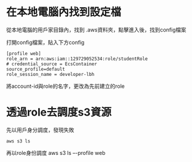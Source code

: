 # 在本地電腦內找到設定檔

從本地電腦的用戶家目錄內，找到 .aws資料夾，點擊進入後，找到config檔案

打開config檔案，貼入下方config

```
[profile web]
role_arn = arn:aws:iam::129729052534:role/studentRole
# credential_source = EcsContainer
source_profile=default
role_session_name = developer-lbh 
```

將account-id與role的名字，更改為先前建立的role

# 透過role去調度s3資源

先以用戶身分調度，發現失敗
```
aws s3 ls 
```

再以role身份調度
aws s3 ls –-profile web

